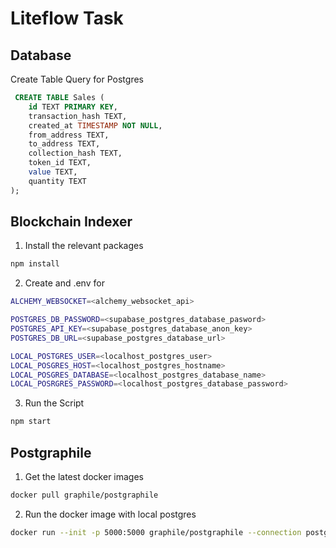 # Liteflow Task

## Database
Create Table Query for Postgres
```sql
 CREATE TABLE Sales (
	id TEXT PRIMARY KEY,
    transaction_hash TEXT,
    created_at TIMESTAMP NOT NULL,
    from_address TEXT,
    to_address TEXT,
    collection_hash TEXT,
    token_id TEXT,
    value TEXT,
    quantity TEXT
);
```

## Blockchain Indexer
1. Install the relevant packages
```sh
npm install
```
2. Create and .env for
```sh
ALCHEMY_WEBSOCKET=<alchemy_websocket_api>

POSTGRES_DB_PASSWORD=<supabase_postgres_database_pasword>
POSTGRES_API_KEY=<supabase_postgres_database_anon_key>
POSTGRES_DB_URL=<supabase_postgres_database_url>

LOCAL_POSTGRES_USER=<localhost_postgres_user>
LOCAL_POSGRES_HOST=<localhost_postgres_hostname>
LOCAL_POSGRES_DATABASE=<localhost_postgres_database_name>
LOCAL_POSRGRES_PASSWORD=<localhost_postgres_database_password>
```
3. Run the Script
```sh
npm start
```

## Postgraphile
1. Get the latest docker images
```sh
docker pull graphile/postgraphile
```
2. Run the docker image with local postgres
```sh
docker run --init -p 5000:5000 graphile/postgraphile --connection postgres://POSTGRES_USER:POSTGRES_PASSWORD@POSTGRES_HOST:POSTGRES_PORT/POSTGRES_DATABASE --schema app_public --watch
```